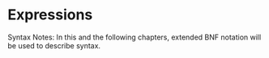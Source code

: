 # Expressions

Syntax Notes: In this and the following chapters, extended BNF notation will be used to describe syntax.
